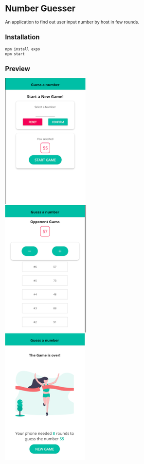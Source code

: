 # Number Guesser

An application to find out user input number by host in few rounds.

## Installation

```
npm install expo
npm start
```

## Preview

![First Screen](thumbnails/screen1.png)
![Second Screen](thumbnails/screen2.png)
![Third Screen](thumbnails/screen3.png)
